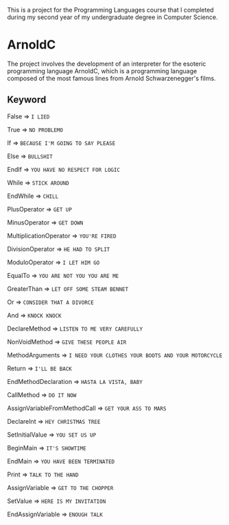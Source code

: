 This is a project for the Programming Languages course that I completed during my second year of my undergraduate degree in Computer Science.

# ArnoldC
The project involves the development of an interpreter for the esoteric programming language ArnoldC, which is a programming language composed of the most famous lines from Arnold Schwarzenegger's films.

## Keyword

False => `I LIED`

True => `NO PROBLEMO`

If => `BECAUSE I'M GOING TO SAY PLEASE`

Else => `BULLSHIT`

EndIf => `YOU HAVE NO RESPECT FOR LOGIC`

While => `STICK AROUND`

EndWhile => `CHILL`

PlusOperator => `GET UP`

MinusOperator => `GET DOWN`

MultiplicationOperator => `YOU'RE FIRED`

DivisionOperator => `HE HAD TO SPLIT`

ModuloOperator => `I LET HIM GO`

EqualTo => `YOU ARE NOT YOU YOU ARE ME`

GreaterThan => `LET OFF SOME STEAM BENNET`

Or => `CONSIDER THAT A DIVORCE`

And => `KNOCK KNOCK`

DeclareMethod => `LISTEN TO ME VERY CAREFULLY`

NonVoidMethod => `GIVE THESE PEOPLE AIR`

MethodArguments => `I NEED YOUR CLOTHES YOUR BOOTS AND YOUR MOTORCYCLE`

Return => `I'LL BE BACK`

EndMethodDeclaration => `HASTA LA VISTA, BABY`

CallMethod => `DO IT NOW`

AssignVariableFromMethodCall => `GET YOUR ASS TO MARS`

DeclareInt => `HEY CHRISTMAS TREE`

SetInitialValue => `YOU SET US UP`

BeginMain => `IT'S SHOWTIME`

EndMain => `YOU HAVE BEEN TERMINATED`

Print => `TALK TO THE HAND`

AssignVariable => `GET TO THE CHOPPER`

SetValue => `HERE IS MY INVITATION`

EndAssignVariable => `ENOUGH TALK`

